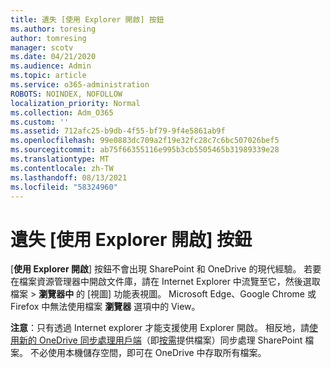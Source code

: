 ```yaml
---
title: 遺失 [使用 Explorer 開啟] 按鈕
ms.author: toresing
author: tomresing
manager: scotv
ms.date: 04/21/2020
ms.audience: Admin
ms.topic: article
ms.service: o365-administration
ROBOTS: NOINDEX, NOFOLLOW
localization_priority: Normal
ms.collection: Adm_O365
ms.custom: ''
ms.assetid: 712afc25-b9db-4f55-bf79-9f4e5861ab9f
ms.openlocfilehash: 99e0883dc709a2f19e32fc28c7c6bc507026bef5
ms.sourcegitcommit: ab75f66355116e995b3cb5505465b31989339e28
ms.translationtype: MT
ms.contentlocale: zh-TW
ms.lasthandoff: 08/13/2021
ms.locfileid: "58324960"
---
```

# <a name="the-open-with-explorer-button-is-missing"></a>遺失 [使用 Explorer 開啟] 按鈕

[**使用 Explorer 開啟**] 按鈕不會出現 SharePoint 和 OneDrive 的現代經驗。 若要在檔案資源管理器中開啟文件庫，請在 Internet Explorer 中流覽至它，然後選取檔案 \> **瀏覽器中** 的 [視圖] 功能表視圖。 Microsoft Edge、Google Chrome 或 Firefox 中無法使用檔案 **瀏覽器** 選項中的 View。 
  
**注意**：只有透過 Internet explorer 才能支援使用 Explorer 開啟。 相反地，請[使用新的 OneDrive 同步處理用戶端](https://support.office.com/article/6de9ede8-5b6e-4503-80b2-6190f3354a88.aspx)（即[按需](https://support.office.com/article/0e6860d3-d9f3-4971-b321-7092438fb38e.aspx)提供檔案）同步處理 SharePoint 檔案。 不必使用本機儲存空間，即可在 OneDrive 中存取所有檔案。 
  

